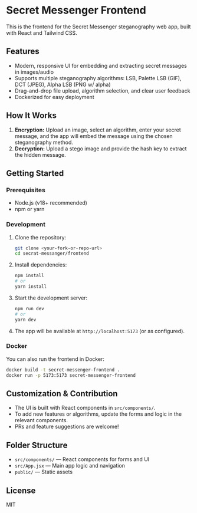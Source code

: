 # Secret Messenger Frontend

This is the frontend for the Secret Messenger steganography web app, built with React and Tailwind CSS.

## Features
- Modern, responsive UI for embedding and extracting secret messages in images/audio
- Supports multiple steganography algorithms: LSB, Palette LSB (GIF), DCT (JPEG), Alpha LSB (PNG w/ alpha)
- Drag-and-drop file upload, algorithm selection, and clear user feedback
- Dockerized for easy deployment

## How It Works
1. **Encryption:** Upload an image, select an algorithm, enter your secret message, and the app will embed the message using the chosen steganography method.
2. **Decryption:** Upload a stego image and provide the hash key to extract the hidden message.

## Getting Started

### Prerequisites
- Node.js (v18+ recommended)
- npm or yarn

### Development
1. Clone the repository:
   ```bash
   git clone <your-fork-or-repo-url>
   cd secrat-messanger/frontend
   ```
2. Install dependencies:
   ```bash
   npm install
   # or
   yarn install
   ```
3. Start the development server:
   ```bash
   npm run dev
   # or
   yarn dev
   ```
4. The app will be available at `http://localhost:5173` (or as configured).

### Docker
You can also run the frontend in Docker:
```bash
docker build -t secret-messenger-frontend .
docker run -p 5173:5173 secret-messenger-frontend
```

## Customization & Contribution
- The UI is built with React components in `src/components/`.
- To add new features or algorithms, update the forms and logic in the relevant components.
- PRs and feature suggestions are welcome!

## Folder Structure
- `src/components/` — React components for forms and UI
- `src/App.jsx` — Main app logic and navigation
- `public/` — Static assets

## License
MIT
